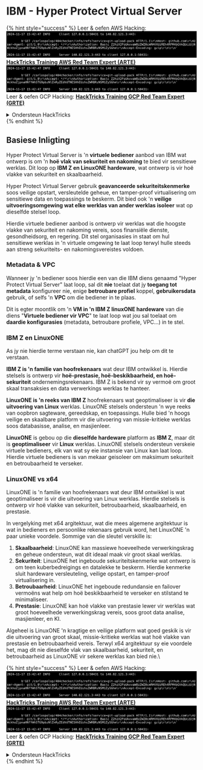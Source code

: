 # IBM - Hyper Protect Virtual Server

{% hint style="success" %}
Leer & oefen AWS Hacking:<img src="../../.gitbook/assets/image (1).png" alt="" data-size="line">[**HackTricks Training AWS Red Team Expert (ARTE)**](https://training.hacktricks.xyz/courses/arte)<img src="../../.gitbook/assets/image (1).png" alt="" data-size="line">\
Leer & oefen GCP Hacking: <img src="../../.gitbook/assets/image (2).png" alt="" data-size="line">[**HackTricks Training GCP Red Team Expert (GRTE)**<img src="../../.gitbook/assets/image (2).png" alt="" data-size="line">](https://training.hacktricks.xyz/courses/grte)

<details>

<summary>Ondersteun HackTricks</summary>

* Kyk na die [**subskripsie planne**](https://github.com/sponsors/carlospolop)!
* **Sluit aan by die** 💬 [**Discord groep**](https://discord.gg/hRep4RUj7f) of die [**telegram groep**](https://t.me/peass) of **volg** ons op **Twitter** 🐦 [**@hacktricks\_live**](https://twitter.com/hacktricks\_live)**.**
* **Deel hacking truuks deur PR's in te dien na die** [**HackTricks**](https://github.com/carlospolop/hacktricks) en [**HackTricks Cloud**](https://github.com/carlospolop/hacktricks-cloud) github repos.

</details>
{% endhint %}

## Basiese Inligting

Hyper Protect Virtual Server is 'n **virtuele bediener** aanbod van IBM wat ontwerp is om 'n **hoë vlak van sekuriteit en nakoming** te bied vir sensitiewe werklas. Dit loop op **IBM Z en LinuxONE hardeware**, wat ontwerp is vir hoë vlakke van sekuriteit en skaalbaarheid.

Hyper Protect Virtual Server gebruik **geavanceerde sekuriteitskenmerke** soos veilige opstart, versleutelde geheue, en tamper-proof virtualisering om sensitiewe data en toepassings te beskerm. Dit bied ook 'n **veilige uitvoeringsomgewing wat elke werklas van ander werklas isoleer** wat op dieselfde stelsel loop.

Hierdie virtuele bediener aanbod is ontwerp vir werklas wat die hoogste vlakke van sekuriteit en nakoming vereis, soos finansiële dienste, gesondheidsorg, en regering. Dit stel organisasies in staat om hul sensitiewe werklas in 'n virtuele omgewing te laat loop terwyl hulle steeds aan streng sekuriteits- en nakomingsvereistes voldoen.

### Metadata & VPC

Wanneer jy 'n bediener soos hierdie een van die IBM diens genaamd "Hyper Protect Virtual Server" laat loop, sal dit **nie** toelaat dat jy **toegang tot metadata** konfigureer nie, enige **betroubare profiel** koppel, **gebruikersdata** gebruik, of selfs 'n **VPC** om die bediener in te plaas.

Dit is egter moontlik om 'n **VM in 'n IBM Z linuxONE hardeware** van die diens "**Virtuele bediener vir VPC**" te laat loop wat jou sal toelaat om **daardie konfigurasies** (metadata, betroubare profiele, VPC...) in te stel.

### IBM Z en LinuxONE

As jy nie hierdie terme verstaan nie, kan chatGPT jou help om dit te verstaan.

**IBM Z is 'n familie van hoofrekenaars** wat deur IBM ontwikkel is. Hierdie stelsels is ontwerp vir **hoë-prestasie, hoë-beskikbaarheid, en hoë-sekuriteit** ondernemingsrekenaars. IBM Z is bekend vir sy vermoë om groot skaal transaksies en data verwerkings werklas te hanteer.

**LinuxONE is 'n reeks van IBM Z** hoofrekenaars wat geoptimaliseer is vir **die uitvoering van Linux** werklas. LinuxONE stelsels ondersteun 'n wye reeks van oopbron sagteware, gereedskap, en toepassings. Hulle bied 'n hoogs veilige en skaalbare platform vir die uitvoering van missie-kritieke werklas soos databasisse, analise, en masjienleer.

**LinuxONE** is gebou op die **dieselfde hardeware** platform as **IBM Z**, maar dit is **geoptimaliseer** vir **Linux** werklas. LinuxONE stelsels ondersteun verskeie virtuele bedieners, elk van wat sy eie instansie van Linux kan laat loop. Hierdie virtuele bedieners is van mekaar geisoleer om maksimum sekuriteit en betroubaarheid te verseker.

### LinuxONE vs x64

LinuxONE is 'n familie van hoofrekenaars wat deur IBM ontwikkel is wat geoptimaliseer is vir die uitvoering van Linux werklas. Hierdie stelsels is ontwerp vir hoë vlakke van sekuriteit, betroubaarheid, skaalbaarheid, en prestasie.

In vergelyking met x64 argitektuur, wat die mees algemene argitektuur is wat in bedieners en persoonlike rekenaars gebruik word, het LinuxONE 'n paar unieke voordele. Sommige van die sleutel verskille is:

1. **Skaalbaarheid**: LinuxONE kan massiewe hoeveelhede verwerkingskrag en geheue ondersteun, wat dit ideaal maak vir groot skaal werklas.
2. **Sekuriteit**: LinuxONE het ingeboude sekuriteitskenmerke wat ontwerp is om teen kuberbedreigings en datalekke te beskerm. Hierdie kenmerke sluit hardeware versleuteling, veilige opstart, en tamper-proof virtualisering in.
3. **Betroubaarheid**: LinuxONE het ingeboude redundansie en failover vermoëns wat help om hoë beskikbaarheid te verseker en stilstand te minimaliseer.
4. **Prestasie**: LinuxONE kan hoë vlakke van prestasie lewer vir werklas wat groot hoeveelhede verwerkingskrag vereis, soos groot data analise, masjienleer, en KI.

Algeheel is LinuxONE 'n kragtige en veilige platform wat goed geskik is vir die uitvoering van groot skaal, missie-kritieke werklas wat hoë vlakke van prestasie en betroubaarheid vereis. Terwyl x64 argitektuur sy eie voordele het, mag dit nie dieselfde vlak van skaalbaarheid, sekuriteit, en betroubaarheid as LinuxONE vir sekere werklas kan bied nie.\\

{% hint style="success" %}
Leer & oefen AWS Hacking:<img src="../../.gitbook/assets/image (1).png" alt="" data-size="line">[**HackTricks Training AWS Red Team Expert (ARTE)**](https://training.hacktricks.xyz/courses/arte)<img src="../../.gitbook/assets/image (1).png" alt="" data-size="line">\
Leer & oefen GCP Hacking: <img src="../../.gitbook/assets/image (2).png" alt="" data-size="line">[**HackTricks Training GCP Red Team Expert (GRTE)**<img src="../../.gitbook/assets/image (2).png" alt="" data-size="line">](https://training.hacktricks.xyz/courses/grte)

<details>

<summary>Ondersteun HackTricks</summary>

* Kyk na die [**subskripsie planne**](https://github.com/sponsors/carlospolop)!
* **Sluit aan by die** 💬 [**Discord groep**](https://discord.gg/hRep4RUj7f) of die [**telegram groep**](https://t.me/peass) of **volg** ons op **Twitter** 🐦 [**@hacktricks\_live**](https://twitter.com/hacktricks\_live)**.**
* **Deel hacking truuks deur PR's in te dien na die** [**HackTricks**](https://github.com/carlospolop/hacktricks) en [**HackTricks Cloud**](https://github.com/carlospolop/hacktricks-cloud) github repos.

</details>
{% endhint %}
